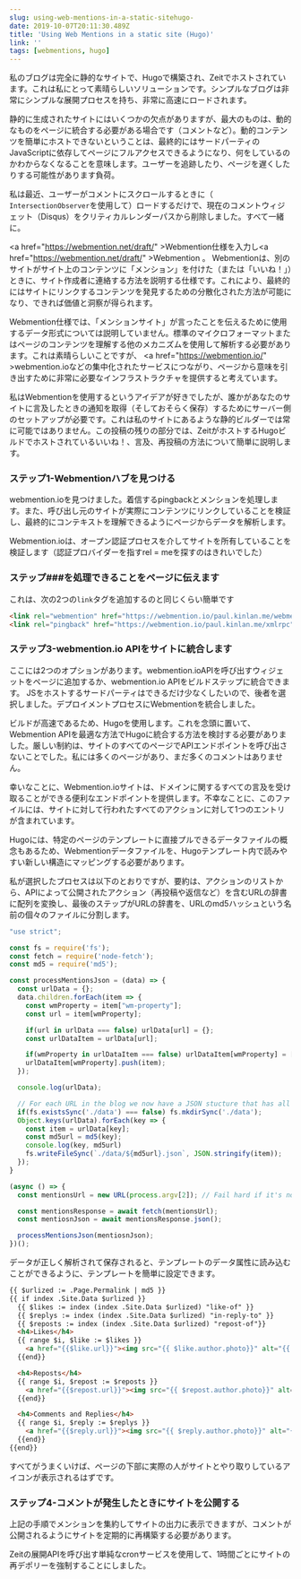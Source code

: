 ```yaml
---
slug: using-web-mentions-in-a-static-sitehugo-
date: 2019-10-07T20:11:30.489Z
title: 'Using Web Mentions in a static site (Hugo)'
link: ''
tags: [webmentions, hugo]
---
```


私のブログは完全に静的なサイトで、Hugoで構築され、Zeitでホストされています。これは私にとって素晴らしいソリューションです。シンプルなブログは非常にシンプルな展開プロセスを持ち、非常に高速にロードされます。

静的に生成されたサイトにはいくつかの欠点がありますが、最大のものは、動的なものをページに統合する必要がある場合です（コメントなど）。動的コンテンツを簡単にホストできないということは、最終的にはサードパーティのJavaScriptに依存してページにフルアクセスできるようになり、何をしているのかわからなくなることを意味します。ユーザーを追跡したり、ページを遅くしたりする可能性があります負荷。

私は最近、ユーザーがコメントにスクロールするときに（ `IntersectionObserver`を使用して）ロードするだけで、現在のコメントウィジェット（Disqus）をクリティカルレンダーパスから削除しました。すべて一緒に。

<a <span class="notranslate">href=&quot;https://webmention.net/draft/&quot; &gt;Webmention</a>仕様を入力し<a <span class="notranslate">href=&quot;https://webmention.net/draft/&quot; &gt;Webmention</a> 。 Webmentionは、別のサイトがサイト上のコンテンツに「メンション」を付けた（または「いいね！」）ときに、サイト作成者に連絡する方法を説明する仕様です。これにより、最終的にはサイトにリンクするコンテンツを発見するための分散化された方法が可能になり、できれば価値と洞察が得られます。

Webmention仕様では、「メンションサイト」が言ったことを伝えるために使用するデータ形式については説明していません。標準のマイクロフォーマットまたはページのコンテンツを理解する他のメカニズムを使用して解析する必要があります。これは素晴らしいことですが、 <a <span class="notranslate">href=&quot;https://webmention.io/&quot; &gt;webmention.io</a>などの集中化されたサービスにつながり、ページから意味を引き出すために非常に必要なインフラストラクチャを提供すると考えています。

私はWebmentionを使用するというアイデアが好きでしたが、誰かがあなたのサイトに言及したときの通知を取得（そしておそらく保存）するためにサーバー側のセットアップが必要です。これは私のサイトにあるような静的ビルダーでは常に可能ではありません。この投稿の残りの部分では、ZeitがホストするHugoビルドでホストされているいいね！、言及、再投稿の方法について簡単に説明します。

### ステップ1-Webmentionハブを見つける

webmention.ioを見つけました。着信するpingbackとメンションを処理します。また、呼び出し元のサイトが実際にコンテンツにリンクしていることを検証し、最終的にコンテキストを理解できるようにページからデータを解析します。

Webmention.ioは、オープン認証プロセスを介してサイトを所有していることを検証します（認証プロバイダーを指すrel = meを探すのはきれいでした）

### ステップ###を処理できることをページに伝えます

これは、次の2つの`link`タグを追加するのと同じくらい簡単です

```html
<link rel="webmention" href="https://webmention.io/paul.kinlan.me/webmention">
<link rel="pingback" href="https://webmention.io/paul.kinlan.me/xmlrpc">
```

### ステップ3-webmention.io APIをサイトに統合します

ここには2つのオプションがあります。webmention.ioAPIを呼び出すウィジェットをページに追加するか、webmention.io APIをビルドステップに統合できます。 JSをホストするサードパーティはできるだけ少なくしたいので、後者を選択しました。デプロイメントプロセスにWebmentionを統合しました。

ビルドが高速であるため、Hugoを使用します。これを念頭に置いて、Webmention APIを最適な方法でHugoに統合する方法を検討する必要がありました。厳しい制約は、サイトのすべてのページでAPIエンドポイントを呼び出さないことでした。私には多くのページがあり、まだ多くのコメントはありません。

幸いなことに、Webmention.ioサイトは、ドメインに関するすべての言及を受け取ることができる便利なエンドポイントを提供します。不幸なことに、このファイルには、サイトに対して行われたすべてのアクションに対して1つのエントリが含まれています。

Hugoには、特定のページのテンプレートに直接プルできるデータファイルの概念もあるため、Webmentionデータファイルを、Hugoテンプレート内で読みやすい新しい構造にマッピングする必要があります。

私が選択したプロセスは以下のとおりですが、要約は、アクションのリストから、APIによって公開されたアクション（再投稿や返信など）を含むURLの辞書に配列を変換し、最後のステップがURLの辞書を、URLのmd5ハッシュという名前の個々のファイルに分割します。

```javascript
"use strict";

const fs = require('fs');
const fetch = require('node-fetch');
const md5 = require('md5');

const processMentionsJson = (data) => {
  const urlData = {};
  data.children.forEach(item => {
    const wmProperty = item["wm-property"];
    const url = item[wmProperty];

    if(url in urlData === false) urlData[url] = {};
    const urlDataItem = urlData[url];

    if(wmProperty in urlDataItem === false) urlDataItem[wmProperty] = [];
    urlDataItem[wmProperty].push(item);
  });

  console.log(urlData);

  // For each URL in the blog we now have a JSON stucture that has all the like, mentions and reposts
  if(fs.existsSync('./data') === false) fs.mkdirSync('./data');
  Object.keys(urlData).forEach(key => {
    const item = urlData[key];
    const md5url = md5(key);
    console.log(key, md5url)
    fs.writeFileSync(`./data/${md5url}.json`, JSON.stringify(item));
  });
}

(async () => {
  const mentionsUrl = new URL(process.argv[2]); // Fail hard if it's not a uRL

  const mentionsResponse = await fetch(mentionsUrl);
  const mentiosnJson = await mentionsResponse.json();

  processMentionsJson(mentiosnJson);
})();
```

データが正しく解析されて保存されると、テンプレートのデータ属性に読み込むことができるように、テンプレートを簡単に設定できます。

```html
{{ $urlized := .Page.Permalink | md5 }}
{{ if index .Site.Data $urlized }}
  {{ $likes := index (index .Site.Data $urlized) "like-of" }}
  {{ $replys := index (index .Site.Data $urlized) "in-reply-to" }}
  {{ $reposts := index (index .Site.Data $urlized) "repost-of"}}
  <h4>Likes</h4>
  {{ range $i, $like := $likes }}
    <a href="{{$like.url}}"><img src="{{ $like.author.photo}}" alt="{{ $like.author.name }}" class="profile photo"></a>
  {{end}}

  <h4>Reposts</h4>
  {{ range $i, $repost := $reposts }}
    <a href="{{$repost.url}}"><img src="{{ $repost.author.photo}}" alt="{{ $repost.author.name }}" class="profile photo"></a>
  {{end}}

  <h4>Comments and Replies</h4>
  {{ range $i, $reply := $replys }}
    <a href="{{$reply.url}}"><img src="{{ $reply.author.photo}}" alt="{{ $reply.author.name }}" class="profile photo"></a>
  {{end}}
{{end}}
```

すべてがうまくいけば、ページの下部に実際の人がサイトとやり取りしているアイコンが表示されるはずです。

### ステップ4-コメントが発生したときにサイトを公開する

上記の手順でメンションを集約してサイトの出力に表示できますが、コメントが公開されるようにサイトを定期的に再構築する必要があります。

Zeitの展開APIを呼び出す単純なcronサービスを使用して、1時間ごとにサイトの再デポリーを強制することにしました。
